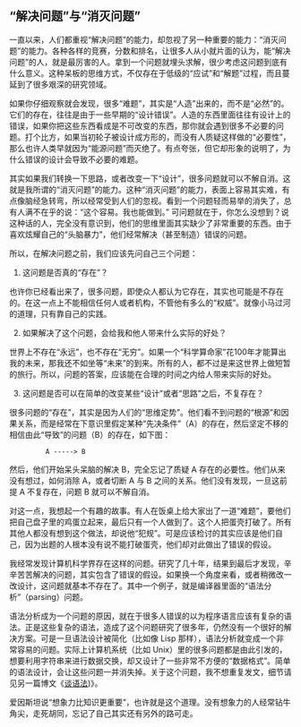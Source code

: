　　 

## “解决问题”与“消灭问题”

一直以来，人们都重视“解决问题”的能力，却忽视了另一种重要的能力：“消灭问题”的能力。各种各样的竞赛，分数和排名，让很多人从小就片面的认为，能“解决问题”的人，就是最厉害的人。拿到一个问题就埋头求解，很少考虑这问题到底有什么意义。这种呆板的思维方式，不仅存在于低级的“应试”和“解题”过程，而且蔓延到了很多艰深的研究领域。

如果你仔细观察就会发现，很多“难题”，其实是“人造”出来的，而不是“必然”的。它们的存在，往往是由于一些早期的“设计错误”。人造的东西里面往往有设计上的错误，如果你把这些东西看成是不可改变的东西，那你就会遇到很多不必要的问题。打个比方，如果当初轮子被设计成方形的，而没有人质疑这样做的“必要性”，那么也许人类早就因为“能源问题”而灭绝了。有点夸张，但它却形象的说明了，为什么错误的设计会导致不必要的难题。

其实如果我们转换一下思路，或者改变一下“设计”，很多问题就可以不解自消。这就是我所谓的“消灭问题”的能力。这种“消灭问题”的能力，表面上容易其实难，有点像脑经急转弯，所以经常受到人们的忽视。看到一个问题轻而易举的消失了，总有人满不在乎的说：“这个容易。我也能做到。” 可问题就在于，你怎么没想到？说这种话的人，完全没有意识到，他们的思维里面其实缺少了非常重要的东西。由于喜欢炫耀自己的“头脑暴力”，他们经常解决（甚至制造）错误的问题。

所以，在解决问题之前，我们应该先问自己三个问题：

  1. 这问题是否真的“存在”？

也许你已经看出来了，很多问题，即使众人都认为它存在，其实也可能是不存在的。在这一点上不能相信任何人或者机构，不管他有多么的“权威”。就像小马过河的道理，只有靠自己的实践。

  2. 如果解决了这个问题，会给我和他人带来什么实际的好处？

世界上不存在“永远”，也不存在“无穷”。如果一个“科学算命家”花100年才能算出我的未来，那我还不如坐等“未来”的到来。所有的人，都不过是来这世界上做短暂的旅行。所以，问题的答案，应该能在合理的时间之内给人带来实际的好处。

  3. 这问题是否可以在简单的改变某些“设计”或者“思路”之后，不复存在？

很多问题的“存在”，其实是因为人们的“思维定势”。他们看不到问题的“根源”和因果关系，而是经常在下意识里假定某种“先决条件”（A）的存在，然后坚定不移的相信由此“导致”的问题（B）的存在，如下图：
    
             A -----> B
    

然后，他们开始呆头呆脑的解决 B，完全忘记了质疑 A 存在的必要性。他们从来没有想过，如何消除 A，或者切断 A 与 B 之间的关系。他们没有发现，一旦这前提 A 不复存在，问题 B 就可以不解自消。

对这一点，我想起一个有趣的故事。有人在饭桌上给大家出了一道“难题”，要他们把自己盘子里的鸡蛋立起来，最后只有一个人做到了。这个人把蛋壳打破了。所有其他人都没有想到这个做法，却说他“犯规”。可是应该检讨的其实应该是他们自己，因为出题的人根本没有说不能打破蛋壳，他们却对此做出了错误的假设。

我经常发现计算机科学界存在这样的问题。研究了几十年，结果到最后才发现，辛辛苦苦解决的问题，其实包含了错误的假设。如果换一个角度来看，或者稍微改一改设计，这问题就基本不存在了。其中一个例子，就是编译器里面的“语法分析”（parsing）问题。

语法分析成为一个问题的原因，就在于很多人错误的以为程序语言应该有复杂的语法。正是这些复杂的语法，造成了这个问题研究了很多年，仍然没有一个很好的解决方案。可是一旦语法设计被简化（比如像 Lisp 那样），语法分析就变成一个非常容易的问题。实际上计算机系统（比如 Unix）里的很多问题都是由此引发的，想要利用字符串来进行数据交换，却又设计了一些非常不方便的“数据格式”。简单的语法设计，会让这些问题一并消失掉。关于这个问题，我不想重复发文，细节请见另一篇博文《[谈语法](http://www.yinwang.org/blog-cn/2013/03/08/on-syntax))》。

爱因斯坦说“想象力比知识更重要”，也许就是这个道理。没有想象力的人经常钻牛角尖，走死胡同，忘记了自己其实还有另外的路可走。
